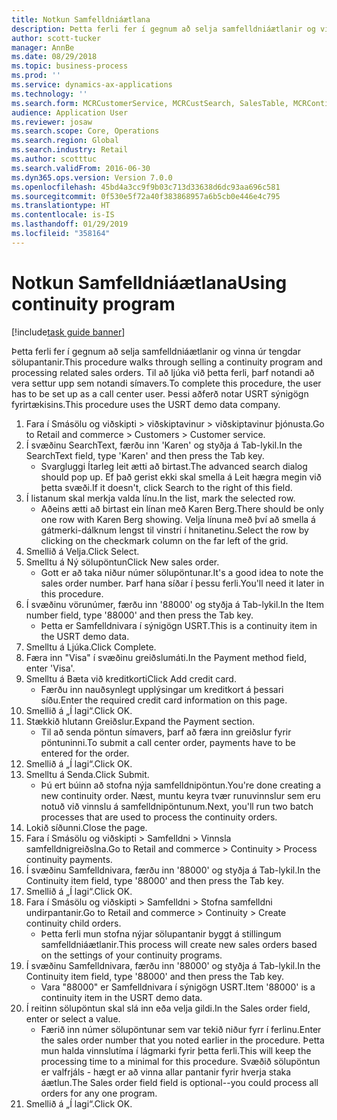 ```yaml
---
title: Notkun Samfelldniáætlana
description: Þetta ferli fer í gegnum að selja samfelldniáætlanir og vinna úr tengdar sölupantanir.
author: scott-tucker
manager: AnnBe
ms.date: 08/29/2018
ms.topic: business-process
ms.prod: ''
ms.service: dynamics-ax-applications
ms.technology: ''
ms.search.form: MCRCustomerService, MCRCustSearch, SalesTable, MCRContinuityCustInfo, MCRCustPaymLookup, CreditCardTokenization, CreditCardLookup, MCRSalesOrderRecap
audience: Application User
ms.reviewer: josaw
ms.search.scope: Core, Operations
ms.search.region: Global
ms.search.industry: Retail
ms.author: scotttuc
ms.search.validFrom: 2016-06-30
ms.dyn365.ops.version: Version 7.0.0
ms.openlocfilehash: 45bd4a3cc9f9b03c713d33638d6dc93aa696c581
ms.sourcegitcommit: 0f530e5f72a40f383868957a6b5cb0e446e4c795
ms.translationtype: HT
ms.contentlocale: is-IS
ms.lasthandoff: 01/29/2019
ms.locfileid: "358164"
---
```

# <a name="using-continuity-program"></a><span data-ttu-id="ac29d-103">Notkun Samfelldniáætlana</span><span class="sxs-lookup"><span data-stu-id="ac29d-103">Using continuity program</span></span>

[!include[task guide banner](../includes/task-guide-banner.md)]

<span data-ttu-id="ac29d-104">Þetta ferli fer í gegnum að selja samfelldniáætlanir og vinna úr tengdar sölupantanir.</span><span class="sxs-lookup"><span data-stu-id="ac29d-104">This procedure walks through selling a continuity program and processing related sales orders.</span></span> <span data-ttu-id="ac29d-105">Til að ljúka við þetta ferli, þarf notandi að vera settur upp sem notandi símavers.</span><span class="sxs-lookup"><span data-stu-id="ac29d-105">To complete this procedure, the user has to be set up as a call center user.</span></span> <span data-ttu-id="ac29d-106">Þessi aðferð notar USRT sýnigögn fyrirtækisins.</span><span class="sxs-lookup"><span data-stu-id="ac29d-106">This procedure uses the USRT demo data company.</span></span>

1. <span data-ttu-id="ac29d-107">Fara í Smásölu og viðskipti > viðskiptavinur > viðskiptavinur þjónusta.</span><span class="sxs-lookup"><span data-stu-id="ac29d-107">Go to Retail and commerce > Customers > Customer service.</span></span>
2. <span data-ttu-id="ac29d-108">Í svæðinu SearchText, færðu inn 'Karen' og styðja á Tab-lykil.</span><span class="sxs-lookup"><span data-stu-id="ac29d-108">In the SearchText field, type 'Karen' and then press the Tab key.</span></span>
    * <span data-ttu-id="ac29d-109">Svargluggi Ítarleg leit ætti að birtast.</span><span class="sxs-lookup"><span data-stu-id="ac29d-109">The advanced search dialog should pop up.</span></span> <span data-ttu-id="ac29d-110">Ef það gerist ekki skal smella á Leit hægra megin við þetta svæði.</span><span class="sxs-lookup"><span data-stu-id="ac29d-110">If it doesn't, click Search to the right of this field.</span></span>  
3. <span data-ttu-id="ac29d-111">Í listanum skal merkja valda línu.</span><span class="sxs-lookup"><span data-stu-id="ac29d-111">In the list, mark the selected row.</span></span>
    * <span data-ttu-id="ac29d-112">Aðeins ætti að birtast ein línan með Karen Berg.</span><span class="sxs-lookup"><span data-stu-id="ac29d-112">There should be only one row with Karen Berg showing.</span></span> <span data-ttu-id="ac29d-113">Velja línuna með því að smella á gátmerki-dálknum lengst til vinstri í hnitanetinu.</span><span class="sxs-lookup"><span data-stu-id="ac29d-113">Select the row by clicking on the checkmark column on the far left of the grid.</span></span>  
4. <span data-ttu-id="ac29d-114">Smellið á Velja.</span><span class="sxs-lookup"><span data-stu-id="ac29d-114">Click Select.</span></span>
5. <span data-ttu-id="ac29d-115">Smelltu á Ný sölupöntun</span><span class="sxs-lookup"><span data-stu-id="ac29d-115">Click New sales order.</span></span>
    * <span data-ttu-id="ac29d-116">Gott er að taka niður númer sölupöntunar.</span><span class="sxs-lookup"><span data-stu-id="ac29d-116">It's a good idea to note the sales order number.</span></span> <span data-ttu-id="ac29d-117">Þarf hana síðar í þessu ferli.</span><span class="sxs-lookup"><span data-stu-id="ac29d-117">You'll need it later in this procedure.</span></span>  
6. <span data-ttu-id="ac29d-118">Í svæðinu vörunúmer, færðu inn '88000' og styðja á Tab-lykil.</span><span class="sxs-lookup"><span data-stu-id="ac29d-118">In the Item number field, type '88000' and then press the Tab key.</span></span>
    * <span data-ttu-id="ac29d-119">Þetta er Samfelldnivara í sýnigögn USRT.</span><span class="sxs-lookup"><span data-stu-id="ac29d-119">This is a continuity item in the USRT demo data.</span></span>  
7. <span data-ttu-id="ac29d-120">Smelltu á Ljúka.</span><span class="sxs-lookup"><span data-stu-id="ac29d-120">Click Complete.</span></span>
8. <span data-ttu-id="ac29d-121">Færa inn "Visa" í svæðinu greiðslumáti.</span><span class="sxs-lookup"><span data-stu-id="ac29d-121">In the Payment method field, enter 'Visa'.</span></span>
9. <span data-ttu-id="ac29d-122">Smelltu á Bæta við kreditkorti</span><span class="sxs-lookup"><span data-stu-id="ac29d-122">Click Add credit card.</span></span>
    * <span data-ttu-id="ac29d-123">Færðu inn nauðsynlegt upplýsingar um kreditkort á þessari síðu.</span><span class="sxs-lookup"><span data-stu-id="ac29d-123">Enter the required credit card information on this page.</span></span>  
10. <span data-ttu-id="ac29d-124">Smellið á „Í lagi“.</span><span class="sxs-lookup"><span data-stu-id="ac29d-124">Click OK.</span></span>
11. <span data-ttu-id="ac29d-125">Stækkið hlutann Greiðslur.</span><span class="sxs-lookup"><span data-stu-id="ac29d-125">Expand the Payment section.</span></span>
    * <span data-ttu-id="ac29d-126">Til að senda pöntun símavers, þarf að færa inn greiðslur fyrir pöntuninni.</span><span class="sxs-lookup"><span data-stu-id="ac29d-126">To submit a call center order, payments have to be entered for the order.</span></span>  
12. <span data-ttu-id="ac29d-127">Smellið á „Í lagi“.</span><span class="sxs-lookup"><span data-stu-id="ac29d-127">Click OK.</span></span>
13. <span data-ttu-id="ac29d-128">Smelltu á Senda.</span><span class="sxs-lookup"><span data-stu-id="ac29d-128">Click Submit.</span></span>
    * <span data-ttu-id="ac29d-129">Þú ert búinn að stofna nýja samfelldnipöntun.</span><span class="sxs-lookup"><span data-stu-id="ac29d-129">You're done creating a new continuity order.</span></span> <span data-ttu-id="ac29d-130">Næst, muntu keyra tvær runuvinnslur sem eru notuð við vinnslu á samfelldnipöntunum.</span><span class="sxs-lookup"><span data-stu-id="ac29d-130">Next, you'll run two batch processes that are used to process the continuity orders.</span></span>  
14. <span data-ttu-id="ac29d-131">Lokið síðunni.</span><span class="sxs-lookup"><span data-stu-id="ac29d-131">Close the page.</span></span>
15. <span data-ttu-id="ac29d-132">Fara í Smásölu og viðskipti > Samfelldni > Vinnsla samfelldnigreiðslna.</span><span class="sxs-lookup"><span data-stu-id="ac29d-132">Go to Retail and commerce > Continuity > Process continuity payments.</span></span>
16. <span data-ttu-id="ac29d-133">Í svæðinu Samfelldnivara, færðu inn '88000' og styðja á Tab-lykil.</span><span class="sxs-lookup"><span data-stu-id="ac29d-133">In the Continuity item field, type '88000' and then press the Tab key.</span></span>
17. <span data-ttu-id="ac29d-134">Smellið á „Í lagi“.</span><span class="sxs-lookup"><span data-stu-id="ac29d-134">Click OK.</span></span>
18. <span data-ttu-id="ac29d-135">Fara í Smásölu og viðskipti > Samfelldni > Stofna samfelldni undirpantanir.</span><span class="sxs-lookup"><span data-stu-id="ac29d-135">Go to Retail and commerce > Continuity > Create continuity child orders.</span></span>
    * <span data-ttu-id="ac29d-136">Þetta ferli mun stofna nýjar sölupantanir byggt á stillingum samfelldniáætlanir.</span><span class="sxs-lookup"><span data-stu-id="ac29d-136">This process will create new sales orders based on the settings of your continuity programs.</span></span>  
19. <span data-ttu-id="ac29d-137">Í svæðinu Samfelldnivara, færðu inn '88000' og styðja á Tab-lykil.</span><span class="sxs-lookup"><span data-stu-id="ac29d-137">In the Continuity item field, type '88000' and then press the Tab key.</span></span>
    * <span data-ttu-id="ac29d-138">Vara "88000" er Samfelldnivara í sýnigögn USRT.</span><span class="sxs-lookup"><span data-stu-id="ac29d-138">Item '88000' is a continuity item in the USRT demo data.</span></span>  
20. <span data-ttu-id="ac29d-139">Í reitinn sölupöntun skal slá inn eða velja gildi.</span><span class="sxs-lookup"><span data-stu-id="ac29d-139">In the Sales order field, enter or select a value.</span></span>
    * <span data-ttu-id="ac29d-140">Færið inn númer sölupöntunar sem var tekið niður fyrr í ferlinu.</span><span class="sxs-lookup"><span data-stu-id="ac29d-140">Enter the sales order number that you noted earlier in the procedure.</span></span> <span data-ttu-id="ac29d-141">Þetta mun halda vinnslutíma í lágmarki fyrir þetta ferli.</span><span class="sxs-lookup"><span data-stu-id="ac29d-141">This will keep the processing time to a minimal for this procedure.</span></span> <span data-ttu-id="ac29d-142">Svæðið sölupöntun er valfrjáls - hægt er að vinna allar pantanir fyrir hverja staka áætlun.</span><span class="sxs-lookup"><span data-stu-id="ac29d-142">The Sales order field field is optional--you could process all orders for any one program.</span></span>  
21. <span data-ttu-id="ac29d-143">Smellið á „Í lagi“.</span><span class="sxs-lookup"><span data-stu-id="ac29d-143">Click OK.</span></span>

